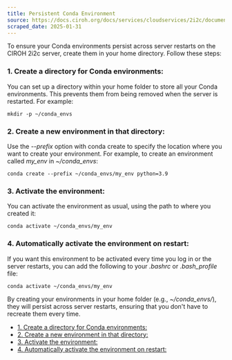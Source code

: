 ```yaml
---
title: Persistent Conda Environment
source: https://docs.ciroh.org/docs/services/cloudservices/2i2c/documentation/conda
scraped_date: 2025-01-31
---
```


To ensure your Conda environments persist across server restarts on the CIROH 2i2c server, create them in your home directory. Follow these steps:

### 1\. Create a directory for Conda environments:

You can set up a directory within your home folder to store all your Conda environments. This prevents them from being removed when the server is restarted. For example:

```codeBlockLines_e6Vv
mkdir -p ~/conda_envs

```

### 2\. Create a new environment in that directory:

Use the _--prefix_ option with conda create to specify the location where you want to create your environment. For example, to create an environment called _my\_env_ in _~/conda\_envs_:

```codeBlockLines_e6Vv
conda create --prefix ~/conda_envs/my_env python=3.9

```

### 3\. Activate the environment:

You can activate the environment as usual, using the path to where you created it:

```codeBlockLines_e6Vv
conda activate ~/conda_envs/my_env

```

### 4\. Automatically activate the environment on restart:

If you want this environment to be activated every time you log in or the server restarts, you can add the following to your _.bashrc_ or _.bash\_profile_ file:

```codeBlockLines_e6Vv
conda activate ~/conda_envs/my_env

```

By creating your environments in your home folder (e.g., _~/conda\_envs/_), they will persist across server restarts, ensuring that you don't have to recreate them every time.

- [1\. Create a directory for Conda environments:](https://docs.ciroh.org/docs/services/cloudservices/2i2c/documentation/conda/#1-create-a-directory-for-conda-environments)
- [2\. Create a new environment in that directory:](https://docs.ciroh.org/docs/services/cloudservices/2i2c/documentation/conda/#2-create-a-new-environment-in-that-directory)
- [3\. Activate the environment:](https://docs.ciroh.org/docs/services/cloudservices/2i2c/documentation/conda/#3-activate-the-environment)
- [4\. Automatically activate the environment on restart:](https://docs.ciroh.org/docs/services/cloudservices/2i2c/documentation/conda/#4-automatically-activate-the-environment-on-restart)
